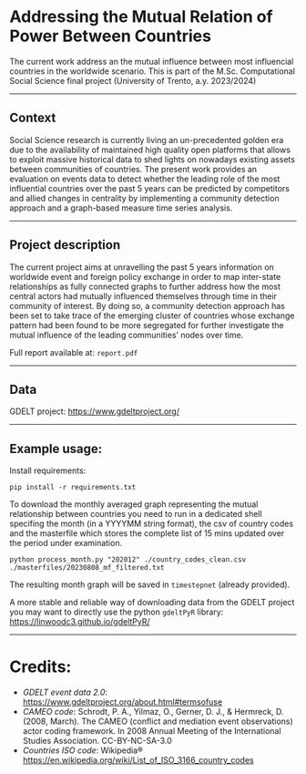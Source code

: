 # Addressing the Mutual Relation of Power Between Countries

The current work address an the mutual influence between most influencial countries in the worldwide scenario. This is part of the M.Sc. Computational Social Science final project (University of Trento, a.y. 2023/2024) 

---

## Context
Social Science research is currently living an un-precedented golden era due to the availability of maintained high quality open platforms that allows to exploit massive historical data to shed lights on nowadays existing assets between communities of countries. The present work provides an evaluation on events data to detect whether the leading role of the most influential countries over the past 5 years can be predicted by competitors and allied changes in centrality by implementing a community detection approach and a graph-based measure time
series analysis.

---

## Project description
The current project aims at unravelling the past 5 years information on worldwide event and foreign policy exchange in order to map inter-state relationships as fully connected graphs to further address how the most central actors had mutually influenced themselves through time in their community of interest. By doing so, a community detection approach has been set to take trace of the emerging cluster of countries whose exchange pattern had been found to be more segregated for further investigate the mutual influence of the leading communities’ nodes over time.

Full report available at: `report.pdf`

---

## Data
GDELT project: https://www.gdeltproject.org/

---

## Example usage:

Install requirements: 
```shell
pip install -r requirements.txt
```

To download the monthly averaged graph representing the mutual relationship between countries you need to run in a dedicated shell specifing the month (in a YYYYMM string format), the csv of country codes and the masterfile which stores the complete list of 15 mins updated over the period under examination.

```shell
python process_month.py "202012" ./country_codes_clean.csv ./masterfiles/20230808_mf_filtered.txt
```
The resulting month graph will be saved in `timestepnet` (already provided).

A more stable and reliable way of downloading data from the GDELT project you may want to directly use the python `gdeltPyR` library: https://linwoodc3.github.io/gdeltPyR/

---

# Credits:
- *GDELT event data 2.0*: https://www.gdeltproject.org/about.html#termsofuse
- *CAMEO code*: Schrodt, P. A., Yilmaz, O., Gerner, D. J., & Hermreck, D. (2008, March). The CAMEO (conflict and mediation event observations) actor coding framework. In 2008 Annual Meeting of the International Studies Association. CC-BY-NC-SA-3.0
- *Countries ISO code*: Wikipedia® https://en.wikipedia.org/wiki/List_of_ISO_3166_country_codes
